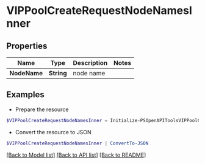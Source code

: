 # VIPPoolCreateRequestNodeNamesInner
## Properties

Name | Type | Description | Notes
------------ | ------------- | ------------- | -------------
**NodeName** | **String** | node name | 

## Examples

- Prepare the resource
```powershell
$VIPPoolCreateRequestNodeNamesInner = Initialize-PSOpenAPIToolsVIPPoolCreateRequestNodeNamesInner  -NodeName null
```

- Convert the resource to JSON
```powershell
$VIPPoolCreateRequestNodeNamesInner | ConvertTo-JSON
```

[[Back to Model list]](../README.md#documentation-for-models) [[Back to API list]](../README.md#documentation-for-api-endpoints) [[Back to README]](../README.md)

